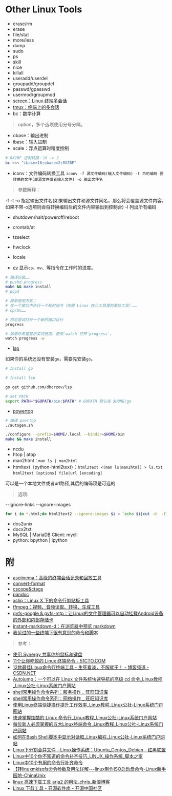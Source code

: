 # Other Linux Tools

+ erase/rm
+ erase
+ file/stat
+ more/less
+ dump
+ sudo
+ ps
+ skill
+ nice
+ killall
+ useradd/userdel
+ groupadd/groupdel
+ passwd/gpasswd
+ usermod/groupmod
+ <a href="#" name="screen">screen：Linux 终端多会话</a>
+ [tmux：终端上的多会话](otools/tmux.md)
+ bc：数学计算

> option，多个选项使用分号分隔。

+ obase：输出进制
+ ibase：输入进制
+ scale：浮点运算时精度控制

```Bash
# 0X2BF 进制转换：16 -> 2
bc <<< "ibase=16;obase=2;0X2BF"
```

+ iconv：文件编码转换工具 `iconv -f 源文件编码(输入文件编码) -t 目的编码 要转换的文件(即源文件或者输入文件) -o 输出文件名`

> 参数解释：

-f
-t 
-o 指定输出文件名(如果输出文件和源文件同名，那么将会覆盖源文件内容。如果不带-o选项则会将转换编码后的文件内容输出到控制台)
-l 列出所有编码

+ shutdown/halt/poweroff/reboot
+ crontab/at
+ tzselect
+ hwclock
+ locale

+ [cv](https://github.com/Xfennec/progress) 显示`cp`、`mv`、等指令在工作时的进度。

```Bash
# 编译安装……
# pushd progress
make && make install
# popd

# 简单使用方式：
# 在一个窗口中执行一个耗时指令（仅限 Linux 核心工具里的某些工具）……
# cp/mv……

# 然后尝试打开一个新的窗口运行
progress 

# 如果你希望显示实式进度，使用`watch`打开`progress`。
watch progress -w

```

+ [lsp](https://github.com/dborzov/lsp)

如果你的系统还没有安装`go`，需要先安装`go`。

```Bash
# Install go

# Install lsp

go get github.com/dborzov/lsp

# set PATH
export PATH="$GOPATH/bin:$PATH" # GOPATH 默认在 $HOME/go
```

+ [powertop](https://github.com/fenrus75/powertop)

```Bash
# 编译 poertop
./autogen.sh

./configure --prefix=$HOME/.local --bindir=$HOME/bin 
make && make install 
```

+ ncdu
+ htop | atop
+ man2html：`man ls | man2html`
+ htmltext（python-html2text）：`html2text <(man ls|man2html) > ls.txt` `html2text [options] file|url [encoding]`

可以是一个本地文件或者url路径,其后的编码项是可选的

> 选项:

--ignore-links
--ignore-images

```Bash
for i in *.html;do html2text2 --ignore-images $i > `echo $i|cut -d. -f1`.logs && mv $i bk;done
```

+ dos2unix
+ docx2txt
+ MySQL | MariaDB Client: mycli
+ python: bpython | ipython

# 附

+ [asciinema：高级的终端会话记录和回放工具](otools/asciinema.md)
+  [convert-format](otools/convert-format.md)
+ [cscope&ctags](otools/cscope-ctags.md)
+ [pandoc](otools/pandoc.md)
+ [xclip：Linux X 下的命令行剪贴板工具](otools/xclip.md)
+  [ffmpeg：视频、音频读取、转换、生成工具](otools/ffmpeg.md)
+ [gvfs-google & gvfs-mtp：让Linux的文件管理器可以自动挂载Android设备的外部和内部存储卡](otools/gvfs_mtp.md)
+ [instant-markdown-d：在浏览器中预览 markdown](otools/instant-markdown-d.md)
+ [我见过的一些终端下很有意思的命令和脚本](otools/intestresting-command.md)

> 参考：

+ [使用 Synergy 共享你的鼠标和键盘](http://easwy.com/blog/archives/share-your-keyboard-and-mouse-by-synergy/)
+ [11个让你吃惊的 Linux 终端命令 - 51CTO.COM](http://os.51cto.com/art/201505/476564.htm)
+ [12款最佳Linux命令行终端工具 - 生死看淡，不服就干！ - 博客频道 - CSDN.NET](https://blog.csdn.net/u013634961/article/details/39534521)
+ [Autojump：一个可以在 Linux 文件系统快速导航的高级 cd 命令_Linux教程_Linux公社-Linux系统门户网站](http://www.linuxidc.com/Linux/2015-08/121421.htm)
+ [shell常用操作命令系列：服务操作 _ 旺旺知识库](http://www.toxingwang.com/linux-unix/linux-basic/2758.html)
+ [shell常用操作命令系列：网络操作 _ 旺旺知识库](http://www.toxingwang.com/linux-unix/linux-basic/2760.html)
+ [使用Linux终端快捷操作提升工作效率_Linux教程_Linux公社-Linux系统门户网站](http://www.linuxidc.com/Linux/2016-04/129852.htm)
+ [快速掌握炫酷的 Linux 命令行_Linux教程_Linux公社-Linux系统门户网站](http://www.linuxidc.com/Linux/2016-09/135358.htm)
+ [每位新人必须掌握的五大Linux终端命令_Linux教程_Linux公社-Linux系统门户网站](http://www.linuxidc.com/Linux/2016-11/137179.htm)
+ [如何在Bash Shell脚本中显示对话框_Linux编程_Linux公社-Linux系统门户网站](http://www.linuxidc.com/Linux/2015-06/118301.htm)
+ [Linux下分割合并文件 - Linux操作系统：Ubuntu_Centos_Debian - 红黑联盟](http://www.2cto.com/os/201203/124813.html)
+ [Linux中10个你不知道的命令补齐技巧_LINUX_操作系统_脚本之家](http://www.jb51.net/LINUXjishu/150302.html)
+ [Linux中10个有用的命令行补齐命令](http://www.geekfan.net/8169/)
+ [【转linuxmkisofs命令参数及用法详解---linux制作ISO启动盘命令-Linux新手园地-ChinaUnix](http://bbs.chinaunix.net/thread-3565814-1-1.html)
+ [linux 高速下载工具 aria2 的用法_chris_新浪博客](http://blog.sina.com.cn/s/blog_8cf0057a01017nun.html)
+ [Linux 下载工具 - 开源软件库 - 开源中国社区](http://www.oschina.net/project/tag/97/download-tools?lang=37&sort=view)

